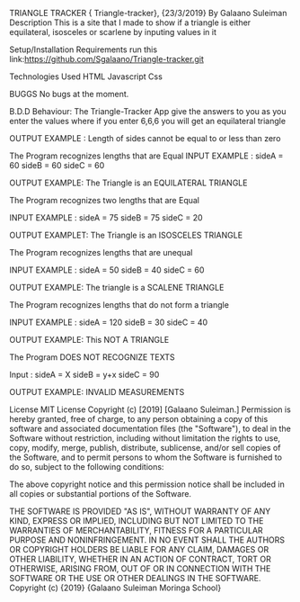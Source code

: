 TRIANGLE TRACKER
{ Triangle-tracker}, {23/3/2019}
By Galaano Suleiman
Description
This is a site that I made to show if a triangle is either equilateral, isosceles or scarlene by inputing values in it

Setup/Installation Requirements
run this link:https://github.com/Sgalaano/Triangle-tracker.git

Technologies Used
HTML
Javascript
Css

BUGGS
No bugs at the moment.

B.D.D
Behaviour: The Triangle-Tracker App give the answers to you as you enter the values where if you enter 6,6,6 you will get an equilateral triangle

OUTPUT EXAMPLE : Length of sides cannot be equal to or less than zero

The Program recognizes lengths that are Equal INPUT EXAMPLE : sideA = 60 sideB = 60 sideC = 60

OUTPUT EXAMPLE: The Triangle is an EQUILATERAL TRIANGLE

The Program recognizes two lengths that are Equal

INPUT EXAMPLE : sideA = 75 sideB = 75 sideC = 20

OUTPUT EXAMPLET: The Triangle is an ISOSCELES TRIANGLE

The Program recognizes lengths that are unequal

INPUT EXAMPLE : sideA = 50 sideB = 40 sideC = 60

OUTPUT EXAMPLE: The triangle is a SCALENE TRIANGLE

The Program recognizes lengths that do not form a triangle

INPUT EXAMPLE : sideA = 120 sideB = 30 sideC = 40

OUTPUT EXAMPLE: This NOT A TRIANGLE

The Program DOES NOT RECOGNIZE TEXTS

Input : sideA = X sideB = y+x sideC = 90

OUTPUT EXAMPLE: INVALID MEASUREMENTS

License
MIT License Copyright (c) [2019] [Galaano Suleiman.] Permission is hereby granted, free of charge, to any person obtaining a copy of this software and associated documentation files (the "Software"), to deal in the Software without restriction, including without limitation the rights to use, copy, modify, merge, publish, distribute, sublicense, and/or sell copies of the Software, and to permit persons to whom the Software is furnished to do so, subject to the following conditions:

The above copyright notice and this permission notice shall be included in all copies or substantial portions of the Software.

THE SOFTWARE IS PROVIDED "AS IS", WITHOUT WARRANTY OF ANY KIND, EXPRESS OR IMPLIED, INCLUDING BUT NOT LIMITED TO THE WARRANTIES OF MERCHANTABILITY, FITNESS FOR A PARTICULAR PURPOSE AND NONINFRINGEMENT. IN NO EVENT SHALL THE AUTHORS OR COPYRIGHT HOLDERS BE LIABLE FOR ANY CLAIM, DAMAGES OR OTHER LIABILITY, WHETHER IN AN ACTION OF CONTRACT, TORT OR OTHERWISE, ARISING FROM, OUT OF OR IN CONNECTION WITH THE SOFTWARE OR THE USE OR OTHER DEALINGS IN THE SOFTWARE. Copyright (c) {2019} {Galaano Suleiman Moringa School}
